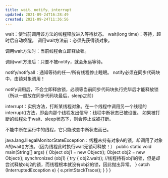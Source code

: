 ```yaml
---
title: wait、notify、interrupt
updated: 2021-09-24T16:28:49
created: 2021-09-24T11:36:56
---
```


wait：使当前调用该方法的线程释放进入等待状态。
wait(long time)：等待，超时后自动唤醒。
调用wait方法前：必须先获得锁对象。

调用wait方法时：当前线程会立即释放锁。

调用wait方法后：只要不被notify，就会永远等待。

notify/notifyall：通知等待的任一/所有线程停止睡眠。
notify必须在同步代码块中，由锁对象调用！

notify调用后，不会立即释放锁，必须等当前同步代码块执行完毕后才能释放锁（所以一般放在同步代码块最后，sleep之前）

interrupt：实例方法，打断某线程对象。在一个线程中调用另一个线程的interrupt()方法，即会向那个线程发出信号：线程中断状态已被设置。
如果被打断的线程处于wait、sleep状态下，则会停止或被打断。

不能中断在运行中的线程，它只能改变中断状态而已。

java.lang.IllegalMonitorStateException：线程未持有对象A的锁，却调用了对象A的wait()方法。（因为线程此时执行wait无锁可释放！）
public static void main(String\[\] args) {
Object obj1 = new Object();
Object obj2 = new Object();
synchronized (obj1) {
try {
obj2.wait(); //线程持有obj1的锁，但是却尝试释放obj2的锁，而线程根本就没有obj2的锁，因此抛出异常。
} catch (InterruptedException e) {
e.printStackTrace();
}
}
}

